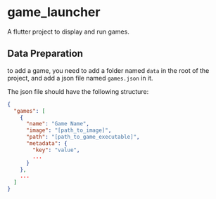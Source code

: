 # game_launcher

A flutter project to display and run games.

## Data Preparation

to add a game, you need to add a folder named `data` in the root of the project, and add a json file named `games.json` in it.

The json file should have the following structure:

```json
{
  "games": [
    {
      "name": "Game Name",
      "image": "[path_to_image]",
      "path": "[path_to_game_executable]",
      "metadata": {
        "key": "value",
        ...
      }
    },
    ...
  ]
}
```